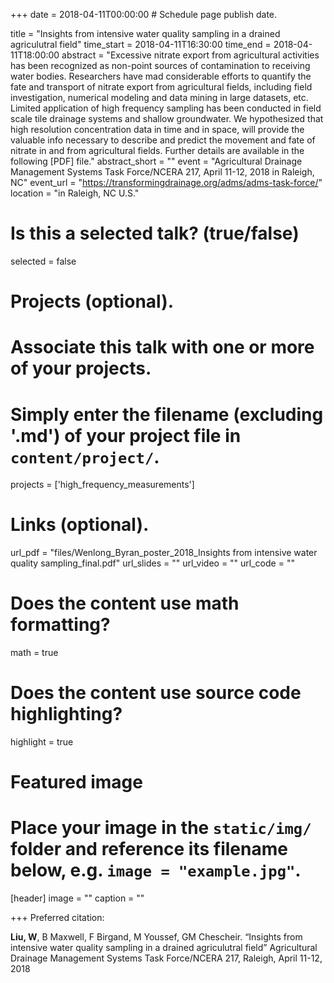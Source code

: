 +++
date = 2018-04-11T00:00:00  # Schedule page publish date.

title = "Insights from intensive water quality sampling in a drained agriculutral field"
time_start = 2018-04-11T16:30:00
time_end = 2018-04-11T18:00:00
abstract = "Excessive nitrate export from agricultural activities has been recognized as non-point sources of contamination to receiving water bodies.  Researchers have mad considerable efforts to quantify the fate and transport of nitrate export from agricultural fields, including field investigation, numerical modeling and data mining in large datasets, etc.  Limited application of high frequency sampling has been conducted in field scale tile drainage systems and shallow groundwater. We hypothesized that high resolution concentration data in time and in space, will provide the valuable info necessary to describe and predict the movement and fate of nitrate in and from agricultural fields. Further details are available in the following [PDF] file."
abstract_short = ""
event = "Agricultural Drainage Management Systems Task Force/NCERA 217, April 11-12, 2018 in Raleigh, NC"
event_url = "https://transformingdrainage.org/adms/adms-task-force/"
location = "in Raleigh, NC U.S."

# Is this a selected talk? (true/false)
selected = false

# Projects (optional).
#   Associate this talk with one or more of your projects.
#   Simply enter the filename (excluding '.md') of your project file in `content/project/`.
projects = ['high_frequency_measurements']

# Links (optional).
url_pdf = "files/Wenlong_Byran_poster_2018_Insights from intensive water quality sampling_final.pdf"
url_slides = ""
url_video = ""
url_code = ""

# Does the content use math formatting?
math = true

# Does the content use source code highlighting?
highlight = true

# Featured image
# Place your image in the `static/img/` folder and reference its filename below, e.g. `image = "example.jpg"`.
[header]
image = ""
caption = ""

+++
Preferred citation: 

**Liu, W**, B Maxwell, F Birgand, M Youssef, GM Chescheir. “Insights from intensive water quality sampling in a drained agriculutral field”  Agricultural Drainage Management Systems Task Force/NCERA 217, Raleigh, April 11-12, 2018
